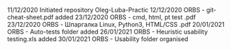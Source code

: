 11/12/2020 Initiated repository Oleg-Luba-Practic
12/12/2020 ORBS - git-cheat-sheet.pdf added
23/12/2020 ORBS - cmd, html, pt test .pdf
23/12/2020 ORBS - Шпаргалка Linux, Python3, HTML/CSS .pdf 
20/01/2021 ORBS - Auto-tests folder added
26/01/2021 ORBS - Heuristic usability testing.xls added
30/01/2021 ORBS - Usability folder organised
